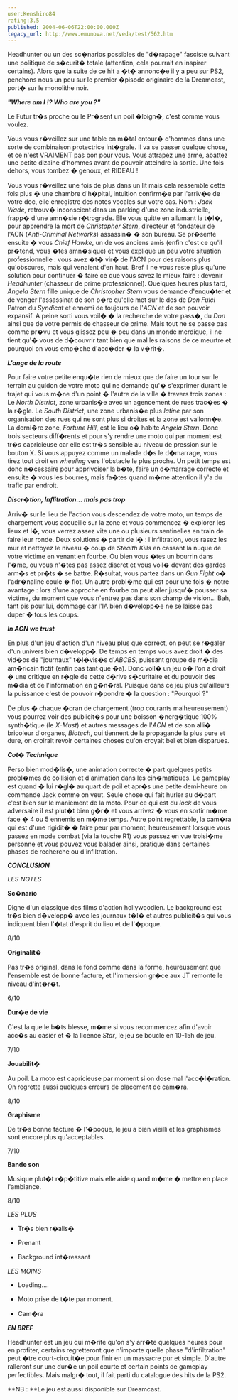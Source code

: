```yaml
---
user:Kenshiro84
rating:3.5
published: 2004-06-06T22:00:00.000Z
legacy_url: http://www.emunova.net/veda/test/562.htm
---
```

Headhunter ou un des sc�narios possibles de "d�rapage" fasciste suivant une politique de s�curit� totale (attention, cela pourrait en inspirer certains). Alors que la suite de ce hit a �t� annonc�e il y a peu sur PS2, penchons nous un peu sur le premier �pisode originaire de la Dreamcast, port� sur le monolithe noir.  

  

  

**_"Where am I !? Who are you ?"_**  

  

Le Futur tr�s proche ou le Pr�sent un poil �loign�, c'est comme vous voulez.  

Vous vous r�veillez sur une table en m�tal entour� d'hommes dans une sorte de combinaison protectrice int�grale. Il va se passer quelque chose, et ce n'est VRAIMENT pas bon pour vous. Vous attrapez une arme, abattez une petite dizaine d'hommes avant de pouvoir atteindre la sortie. Une fois dehors, vous tombez � genoux, et RIDEAU !  

Vous vous r�veillez une fois de plus dans un lit mais cela ressemble cette fois plus � une chambre d'h�pital, intuition confirm�e par l'arriv�e de votre doc, elle enregistre des notes vocales sur votre cas. Nom : _Jack Wade_, retrouv� inconscient dans un parking d'une zone industrielle, frapp� d'une amn�sie r�trograde. Elle vous quitte en allumant la t�l�, pour apprendre la mort de _Christopher Stern_, directeur et fondateur de l'ACN (_Anti-Criminal Networks_) assassin� � son bureau. Se pr�sente ensuite � vous _Chief Hawke_, un de vos anciens amis (enfin c'est ce qu'il pr�tend, vous �tes amn�sique) et vous explique un peu votre situation professionnelle : vous avez �t� vir� de l'ACN pour des raisons plus qu'obscures, mais qui venaient d'en haut. Bref il ne vous reste plus qu'une solution pour continuer � faire ce que vous savez le mieux faire : devenir _Headhunter_ (chasseur de prime professionnel). Quelques heures plus tard, _Angela Stern_ fille unique de _Christopher Stern_ vous demande d'enqu�ter et de venger l'assassinat de son p�re qu'elle met sur le dos de _Don Fulci_ Patron du _Syndicat_ et ennemi de toujours de l'_ACN_ et de son pouvoir expansif. A peine sorti vous voil� � la recherche de votre pass�, du _Don_ ainsi que de votre permis de chasseur de prime. Mais tout ne se passe pas comme pr�vu et vous glissez peu � peu dans un monde merdique, il ne tient qu'� vous de d�couvrir tant bien que mal les raisons de ce meurtre et pourquoi on vous emp�che d'acc�der � la v�rit�.  

  

  

**_L'ange de la route_**  

  

Pour faire votre petite enqu�te rien de mieux que de faire un tour sur le terrain au guidon de votre moto qui ne demande qu'� s'exprimer durant le trajet qui vous m�ne d'un point � l'autre de la ville � travers trois zones : Le _North District_, zone urbanis�e avec un agencement de rues trac�es � la r�gle. Le _South District_, une zone urbanis�e plus _latine_ par son organisation des rues qui ne sont plus si droites et la zone est vallonn�e. La derni�re zone, _Fortune Hill_, est le lieu o� habite _Angela Stern_. Donc trois secteurs diff�rents et pour s'y rendre une moto qui par moment est tr�s capricieuse car elle est tr�s sensible au niveau de pression sur le bouton X. Si vous appuyez comme un malade d�s le d�marrage, vous tirez tout droit en _wheeling_ vers l'obstacle le plus proche. Un petit temps est donc n�cessaire pour apprivoiser la b�te, faire un d�marrage correcte et ensuite � vous les bourres, mais fa�tes quand m�me attention il y'a du trafic par endroit.  

  

  

**_Discr�tion, Inflitration... mais pas trop_**  

  

Arriv� sur le lieu de l'action vous descendez de votre moto, un temps de chargement vous accueille sur la zone et vous commencez � explorer les lieux et l�, vous verrez assez vite une ou plusieurs sentinelles en train de faire leur ronde. Deux solutions � partir de l� : l'infiltration, vous rasez les mur et nettoyez le niveau � coup de _Stealth Kills_ en cassant la nuque de votre victime en venant en fourbe. Ou bien vous �tes un bourrin dans l'�me, ou vous n'�tes pas assez discret et vous voil� devant des gardes arm�s et pr�ts � se battre. R�sultat, vous partez dans un _Gun Fight_ o� l'adr�naline coule � flot. Un autre probl�me qui est pour une fois � notre avantage : lors d'une approche en fourbe on peut aller jusqu'� pousser sa victime, du moment que vous n'entrez pas dans son champ de vision... Bah, tant pis pour lui, dommage car l'IA bien d�velopp�e ne se laisse pas duper � tous les coups.  

  

  

**_In ACN we trust_**  

  

En plus d'un jeu d'action d'un niveau plus que correct, on peut se r�galer d'un univers bien d�velopp�. De temps en temps vous avez droit � des vid�os de "journaux" t�l�vis�s d'_ABCBS_, puissant groupe de m�dia am�ricain fictif (enfin pas tant que �a). Donc voil� un jeu o� l'on a droit � une critique en r�gle de cette d�rive s�curitaire et du pouvoir des m�dia et de l'information en g�n�ral. Puisque dans ce jeu plus qu'ailleurs la puissance c'est de pouvoir r�pondre � la question : "Pourquoi ?"  

De plus � chaque �cran de chargement (trop courants malheureusement) vous pourrez voir des publicit�s pour une boisson �nerg�tique 100% synth�tique (le _X-Must_) et autres messages de l'_ACN_ et de son alli� bricoleur d'organes, _Biotech_, qui tiennent de la propagande la plus pure et dure, on croirait revoir certaines choses qu'on croyait bel et bien disparues.  

  

  

**_Cot� Technique_**  

  

Perso bien mod�lis�, une animation correcte � part quelques petits probl�mes de collision et d'animation dans les cin�matiques. Le gameplay est quand � lui r�gl� au quart de poil et apr�s une petite demi-heure on commande Jack comme on veut. Seule chose qui fait hurler au d�part c'est bien sur le maniement de la moto. Pour ce qui est du _lock_ de vous adversaire il est plut�t bien g�r� et vous arrivez � vous en sortir m�me face � 4 ou 5 ennemis en m�me temps. Autre point regrettable, la cam�ra qui est d'une rigidit� � faire peur par moment, heureusement lorsque vous passez en mode combat (via la touche R1) vous passez en vue troisi�me personne et vous pouvez vous balader ainsi, pratique dans certaines phases de recherche ou d'infiltration.  

  

  

**_CONCLUSION_**  

  

_LES NOTES_  

  

**Sc�nario**  

Digne d'un classique des films d'action hollywoodien. Le background est tr�s bien d�velopp� avec les journaux t�l� et autres publicit�s qui vous indiquent bien l'�tat d'esprit du lieu et de l'�poque.  

8/10  

  

**Originalit�**  

Pas tr�s original, dans le fond comme dans la forme, heureusement que l'ensemble est de bonne facture, et l'immersion gr�ce aux JT remonte le niveau d'int�r�t.  

6/10  

  

**Dur�e de vie**  

C'est la que le b�ts blesse, m�me si vous recommencez afin d'avoir acc�s au casier et � la licence _Star_, le jeu se boucle en 10-15h de jeu.   

7/10  

  

**Jouabilit�**  

Au poil. La moto est capricieuse par moment si on dose mal l'acc�l�ration. On regrette aussi quelques erreurs de placement de cam�ra.  

8/10  

  

**Graphisme**  

De tr�s bonne facture � l'�poque, le jeu a bien vieilli et les graphismes sont encore plus qu'acceptables.  

7/10  

  

**Bande son**  

Musique plut�t r�p�titive mais elle aide quand m�me � mettre en place l'ambiance.  

8/10  

  

_LES PLUS_  

- Tr�s bien r�alis�  

- Prenant  

- Background int�ressant  

  

_LES MOINS_  

- Loading....  

- Moto prise de t�te par moment.  

- Cam�ra  

  

**_EN BREF_**  

Headhunter est un jeu qui m�rite qu'on s'y arr�te quelques heures pour en profiter, certains regretteront que n'importe quelle phase "d'infiltration" peut �tre court-circuit�e pour finir en un massacre pur et simple. D'autre ralleront sur une dur�e un poil courte et certain points de gameplay perfectibles. Mais malgr� tout, il fait parti du catalogue des hits de la PS2\.  

  

**NB : **Le jeu est aussi disponible sur Dreamcast.